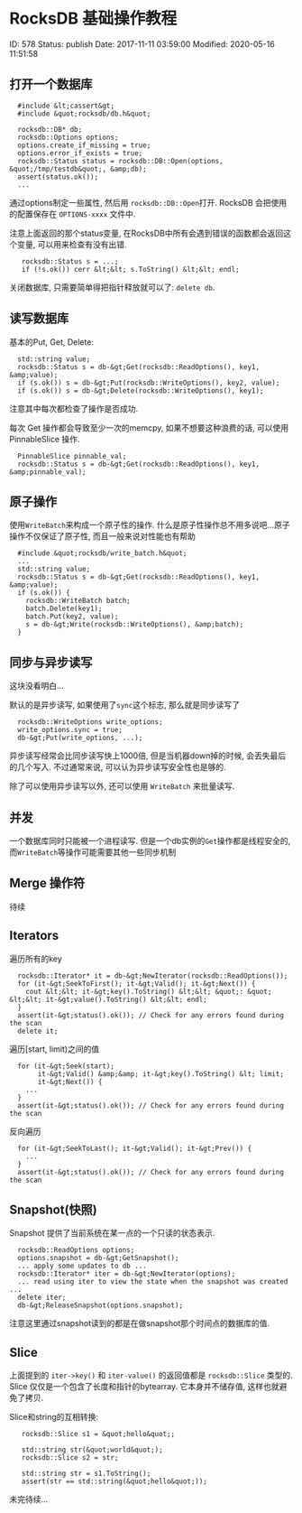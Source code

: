 # RocksDB 基础操作教程


ID: 578
Status: publish
Date: 2017-11-11 03:59:00
Modified: 2020-05-16 11:51:58


## 打开一个数据库

```
  #include &lt;cassert&gt;
  #include &quot;rocksdb/db.h&quot;

  rocksdb::DB* db;
  rocksdb::Options options;
  options.create_if_missing = true;
  options.error_if_exists = true;
  rocksdb::Status status = rocksdb::DB::Open(options, &quot;/tmp/testdb&quot;, &amp;db);
  assert(status.ok());
  ...
```

通过options制定一些属性, 然后用 `rocksdb::DB::Open`打开. RocksDB 会把使用的配置保存在 `OPTIONS-xxxx` 文件中.

注意上面返回的那个status变量, 在RocksDB中所有会遇到错误的函数都会返回这个变量, 可以用来检查有没有出错.

```
   rocksdb::Status s = ...;
   if (!s.ok()) cerr &lt;&lt; s.ToString() &lt;&lt; endl;
```

关闭数据库, 只需要简单得把指针释放就可以了: `delete db`.

## 读写数据库

基本的Put, Get, Delete:

```
  std::string value;
  rocksdb::Status s = db-&gt;Get(rocksdb::ReadOptions(), key1, &amp;value);
  if (s.ok()) s = db-&gt;Put(rocksdb::WriteOptions(), key2, value);
  if (s.ok()) s = db-&gt;Delete(rocksdb::WriteOptions(), key1);
```

注意其中每次都检查了操作是否成功.

每次 Get 操作都会导致至少一次的memcpy, 如果不想要这种浪费的话, 可以使用 PinnableSlice 操作.

```
  PinnableSlice pinnable_val;
  rocksdb::Status s = db-&gt;Get(rocksdb::ReadOptions(), key1, &amp;pinnable_val);
```

## 原子操作

使用`WriteBatch`来构成一个原子性的操作. 什么是原子性操作总不用多说吧...原子操作不仅保证了原子性, 而且一般来说对性能也有帮助

```
  #include &quot;rocksdb/write_batch.h&quot;
  ...
  std::string value;
  rocksdb::Status s = db-&gt;Get(rocksdb::ReadOptions(), key1, &amp;value);
  if (s.ok()) {
    rocksdb::WriteBatch batch;
    batch.Delete(key1);
    batch.Put(key2, value);
    s = db-&gt;Write(rocksdb::WriteOptions(), &amp;batch);
  }
```

## 同步与异步读写

这块没看明白...

默认的是异步读写, 如果使用了`sync`这个标志, 那么就是同步读写了

```
  rocksdb::WriteOptions write_options;
  write_options.sync = true;
  db-&gt;Put(write_options, ...);
```

异步读写经常会比同步读写快上1000倍, 但是当机器down掉的时候, 会丢失最后的几个写入. 不过通常来说, 可以认为异步读写安全性也是够的.

除了可以使用异步读写以外, 还可以使用 `WriteBatch` 来批量读写.

## 并发

一个数据库同时只能被一个进程读写. 但是一个db实例的`Get`操作都是线程安全的, 而`WriteBatch`等操作可能需要其他一些同步机制

## Merge 操作符

待续

## Iterators

遍历所有的key

```
  rocksdb::Iterator* it = db-&gt;NewIterator(rocksdb::ReadOptions());
  for (it-&gt;SeekToFirst(); it-&gt;Valid(); it-&gt;Next()) {
    cout &lt;&lt; it-&gt;key().ToString() &lt;&lt; &quot;: &quot; &lt;&lt; it-&gt;value().ToString() &lt;&lt; endl;
  }
  assert(it-&gt;status().ok()); // Check for any errors found during the scan
  delete it;
```

遍历[start, limit)之间的值

```
  for (it-&gt;Seek(start);
       it-&gt;Valid() &amp;&amp; it-&gt;key().ToString() &lt; limit;
       it-&gt;Next()) {
    ...
  }
  assert(it-&gt;status().ok()); // Check for any errors found during the scan
```

反向遍历

```
  for (it-&gt;SeekToLast(); it-&gt;Valid(); it-&gt;Prev()) {
    ...
  }
  assert(it-&gt;status().ok()); // Check for any errors found during the scan
```

## Snapshot(快照)

Snapshot 提供了当前系统在某一点的一个只读的状态表示.

```
  rocksdb::ReadOptions options;
  options.snapshot = db-&gt;GetSnapshot();
  ... apply some updates to db ...
  rocksdb::Iterator* iter = db-&gt;NewIterator(options);
  ... read using iter to view the state when the snapshot was created ...
  delete iter;
  db-&gt;ReleaseSnapshot(options.snapshot);
```

注意这里通过snapshot读到的都是在做snapshot那个时间点的数据库的值.

## Slice

上面提到的 `iter->key()` 和 `iter-value()` 的返回值都是 `rocksdb::Slice` 类型的. Slice 仅仅是一个包含了长度和指针的bytearray. 它本身并不储存值, 这样也就避免了拷贝.

Slice和string的互相转换:

```
   rocksdb::Slice s1 = &quot;hello&quot;;

   std::string str(&quot;world&quot;);
   rocksdb::Slice s2 = str;

   std::string str = s1.ToString();
   assert(str == std::string(&quot;hello&quot;));
```

未完待续...